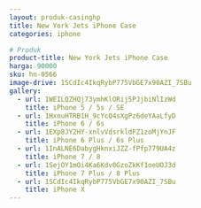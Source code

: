 ```yaml
---
layout: produk-casinghp
title: New York Jets iPhone Case
categories: iphone

# Produk
product-title: New York Jets iPhone Case
harga: 90000
sku: hn-0566
image-drive: 1SCdIc4IkqRybP775VbGE7x90AZI_7SBu
gallery:
  - url: 1WEILQZHQj73ymhKlORij5PJjbiNlIzWd
    title: iPhone 5 / 5s / SE
  - url: 1HxnuHTRB1H_9cYcQ4sXgPz6deYAaLfyD
    title: iPhone 6 / 6s
  - url: 1EXp8JY2HY-xnlvVdsrkldFZ1zoMjYnJF
    title: iPhone 6 Plus / 6s Plus
  - url: 1InALNE6DabygHknxiJZZ-fPfp779UA4z
    title: iPhone 7 / 8
  - url: 1SejOY1mOi4Ka6Kdv0GzoZkKf1oeUOJ3d
    title: iPhone 7 Plus / 8 Plus
  - url: 1SCdIc4IkqRybP775VbGE7x90AZI_7SBu
    title: iPhone X
---
```

